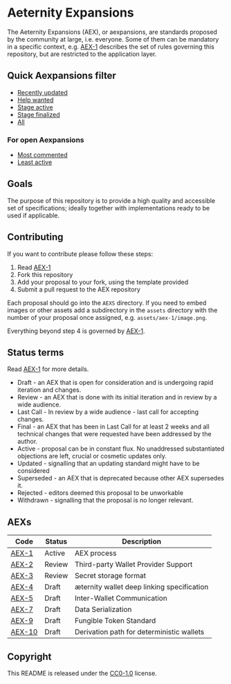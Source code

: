 # Aeternity Expansions

The Aeternity Expansions (AEX), or aexpansions, are standards proposed by the
community at large, i.e. everyone. Some of them can be mandatory in a specific
context, e.g. [AEX-1](https://github.com/aeternity/AEXs/blob/master/AEXS/aex-1.md) describes the set of rules governing this repository, but
are restricted to the application layer.

## Quick Aexpansions filter

- [Recently updated](https://github.com/aeternity/AEXs/issues?q=is%3Aopen+is%3Aissue+sort%3Aupdated-desc)
- [Help wanted](https://github.com/aeternity/AEXs/issues?q=is%3Aopen+label%3A%22help+wanted%22+sort%3Aupdated-desc)
- [Stage active](https://github.com/aeternity/AEXs/issues?q=is%3Aopen+is%3Aissue+label%3Astage%2FActive+sort%3Aupdated-desc) 
- [Stage finalized](https://github.com/aeternity/AEXs/issues?q=is%3Aopen+is%3Aissue+sort%3Aupdated-desc+label%3Astage%2FFinal)
- [All](https://github.com/aeternity/AEXs/issues?utf8=%E2%9C%93&q=is%3Aissue+label%3AAEXpansion+)

### For open Aexpansions

- [Most commented](https://github.com/aeternity/AEXs/issues?q=is%3Aopen+is%3Aissue+label%3AAEXpansion+sort%3Acomments-desc)
- [Least active](https://github.com/aeternity/AEXs/issues?q=is%3Aopen+is%3Aissue+label%3AAEXpansion+sort%3Aupdated-asc)



## Goals

The purpose of this repository is to provide a high quality and accessible set
of specifications; ideally together with implementations ready to be used if
applicable.


## Contributing

If you want to contribute please follow these steps:

1. Read [AEX-1](https://github.com/aeternity/AEXs/blob/master/AEXS/aex-1.md)
2. Fork this repository
3. Add your proposal to your fork, using the template provided
4. Submit a pull request to the AEX repository

Each proposal should go into the `AEXS` directory. If you need to embed images
or other assets add a subdirectory in the `assets` directory with the number
of your proposal once assigned, e.g. `assets/aex-1/image.png`.

Everything beyond step 4 is governed by [AEX-1](https://github.com/aeternity/AEXs/blob/master/AEXS/aex-1.md).

## Status terms

Read [AEX-1](https://github.com/aeternity/AEXs/blob/master/AEXS/aex-1.md) for more details.

* Draft - an AEX that is open for consideration and is undergoing rapid iteration and changes.
* Review - an AEX that is done with its initial iteration and in review by a wide audience.
* Last Call - In review by a wide audience - last call for accepting changes.
* Final - an AEX  that has been in Last Call for at least 2 weeks and all technical changes that were requested have been addressed by the author.
* Active - proposal can be in constant flux. No unaddressed substantiated objections are left, crucial or cosmetic updates only.
* Updated - signalling that an updating standard might have to be considered
* Superseded - an AEX that is deprecated because other AEX supersedes it.
* Rejected - editors deemed this proposal to be unworkable
* Withdrawn - signalling that the proposal is no longer relevant.

## AEXs

| Code | Status | Description |
| --- | --- | --- |
| [AEX-1](AEXS/aex-1.md)     | Active | AEX process |
| [AEX-2](AEXS/aex-2.md)     | Review | Third-party Wallet Provider Support |
| [AEX-3](AEXS/aex-3.md)     | Review | Secret storage format |
| [AEX-4](AEXS/aex-4.md)     | Draft  | æternity wallet deep linking specification |
| [AEX-5](AEXS/aex-5.md)     | Draft  | Inter-Wallet Communication |
| [AEX-7](AEXS/aex-7.md)     | Draft  | Data Serialization |
| [AEX-9](AEXS/aex-9.md)     | Draft  | Fungible Token Standard |
| [AEX-10](AEXS/aex-10.md)   | Draft  | Derivation path for deterministic wallets |


## Copyright

This README is released under the
[CC0-1.0](https://creativecommons.org/publicdomain/zero/1.0/) license.
